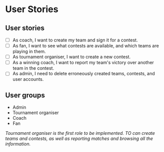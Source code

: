 # User Stories

## User stories

- [ ] As coach, I want to create my team and sign it for a contest.
- [ ] As fan, I want to see what contests are available, and which teams are playing in them.
- [ ] As tournament organiser, I want to create a new contest.
- [ ] As a winning coach, I want to report my team's victory over another team in the contest.
- [ ] As admin, I need to delete erroneously created teams, contests, and user accounts.

## User groups
- Admin
- Tournament organiser
- Coach
- Fan

*Tournament organiser is the first role to be implemented. TO can create teams and contests, as well as reporting matches and browsing all the information.*